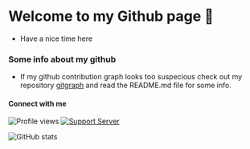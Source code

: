 # Welcome to my Github page 👋

* Have a nice time here


### Some info about my github

* If my github contribution graph looks too suspecious check out my repository [gitgraph](https://github.com/bartick/gitgraph "gitgraph") and read the README.md file for some info.


#### Connect with me

![Profile views](https://gpvc.arturio.dev/bartick)  [![Support Server](https://img.shields.io/discord/735210538593943585.svg?color=g&label=Discord&logo=discord&style=flat-square)](https://discord.gg/XRVnxHs3)

![GitHub stats](https://github-readme-stats.vercel.app/api?username=bartick&show_icons=true)  
